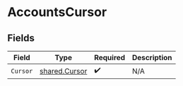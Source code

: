 # AccountsCursor


## Fields

| Field                                          | Type                                           | Required                                       | Description                                    |
| ---------------------------------------------- | ---------------------------------------------- | ---------------------------------------------- | ---------------------------------------------- |
| `Cursor`                                       | [shared.Cursor](../../models/shared/cursor.md) | :heavy_check_mark:                             | N/A                                            |